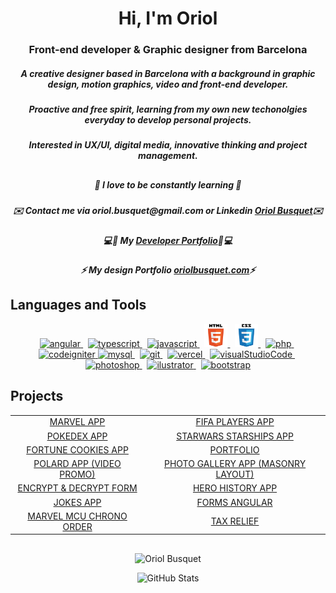 <h1 align="center">Hi, I'm Oriol</h1>
<h3 align="center">Front-end developer & Graphic designer from Barcelona</h3>

<h5 align="center">A creative designer based in Barcelona with a background in graphic design, motion graphics, video and front-end developer.</h5>

<h5 align="center">Proactive and free spirit, learning from my own new techonolgies everyday to develop personal projects.</h5>

<h5 align="center">Interested in UX/UI, digital media, innovative thinking and project management.</h5>

##

<h5 align="center"> 🧠 I love to be constantly learning 🧠</h5>
<h5 align="center"> ✉️ Contact me via <i>oriol.busquet@gmail.com</i> or Linkedin <a href="https://www.linkedin.com/in/oriol-busquet-015355131/">Oriol Busquet</a>✉️</h5>
<h5 align="center"> 💻📱 My <a href="https://portfoliodev-oriol.vercel.app/">Developer Portfolio</a>📱💻</h5>
<h5 align="center"> ⚡ My design Portfolio <a href="https://oriolbusquet.com/">oriolbusquet.com</a>⚡</h5>

## Languages and Tools
<div>
  <p align="center">
    <a href="https://angular.io/" target="_blank" rel="noreferrer">
      <img
        src="https://www.vectorlogo.zone/logos/angular/angular-icon.svg"
        alt="angular"
        width="33"
      />
    </a>
        &nbsp;
    <a href="https://www.typescriptlang.org/" target="_blank" rel="noreferrer">
      <img
        src="https://upload.wikimedia.org/wikipedia/commons/4/4c/Typescript_logo_2020.svg"
        alt="typescript"
        width="30"
      />
    </a>
     &nbsp;
    <a
      href="https://developer.mozilla.org/en-US/docs/Web/JavaScript"
      target="_blank"
      rel="noreferrer">
      <img
        src="https://upload.wikimedia.org/wikipedia/commons/9/99/Unofficial_JavaScript_logo_2.svg"
        alt="javascript"
        width="30"
      />
    </a>
    &nbsp;
    <a href="https://www.w3.org/html/" target="_blank" rel="noreferrer">
      <img
        src="https://raw.githubusercontent.com/devicons/devicon/master/icons/html5/html5-original-wordmark.svg"
        alt="html5"
        width="37"
      />
    </a>
    &nbsp;
    <a href="https://www.w3schools.com/css/" target="_blank" rel="noreferrer">
      <img
        src="https://raw.githubusercontent.com/devicons/devicon/master/icons/css3/css3-original-wordmark.svg"
        alt="css3"
        width="37"
      />
    </a>
    &nbsp;
    <a href="https://www.w3schools.com/php/" target="_blank" rel="noreferrer">
      <img
        src="https://upload.wikimedia.org/wikipedia/commons/2/27/PHP-logo.svg"
        alt="php"
        width="55"
      />
    </a>
     &nbsp;
    <a href="https://codeigniter.com/" target="_blank" rel="noreferrer">
      <img
        src="https://cdn.worldvectorlogo.com/logos/codeigniter.svg"
        alt="codeigniter"
        width="26"
      />
    </a>
       <a href="https://www.mysql.com/" target="_blank" rel="noreferrer">
      <img
        src="https://www.vectorlogo.zone/logos/mysql/mysql-official.svg"
        alt="mysql"
        width="60"
      />
    </a>
    &nbsp;
    <a href="https://git-scm.com/" target="_blank" rel="noreferrer">
      <img
        src="https://www.vectorlogo.zone/logos/git-scm/git-scm-icon.svg"
        alt="git"
        width="30"
      />
    </a>
    &nbsp;
    <a href="https://vercel.com/" target="_blank" rel="noreferrer">
      <img
        src="https://seeklogo.com/images/V/vercel-logo-F748E39008-seeklogo.com.png"
        alt="vercel"
        width="36"
      />
    </a>
    &nbsp;
    <a href="https://code.visualstudio.com/" target="_blank" rel="noreferrer">
      <img
        src="https://cdn.worldvectorlogo.com/logos/visual-studio-code-1.svg"
        alt="visualStudioCode"
        width="30"
      />
    </a>
        &nbsp;
    <a href="https://www.adobe.com/" target="_blank" rel="noreferrer">
      <img
        src="https://upload.wikimedia.org/wikipedia/commons/a/af/Adobe_Photoshop_CC_icon.svg"
        alt="photoshop"
        width="30"
      />
    </a>
        &nbsp;
    <a href="https://www.adobe.com/" target="_blank" rel="noreferrer">
      <img
        src="https://upload.wikimedia.org/wikipedia/commons/f/fb/Adobe_Illustrator_CC_icon.svg"
        alt="ilustrator"
        width="30"
      />
    </a>
        &nbsp;
    <a href="https://getbootstrap.com/" target="_blank" rel="noreferrer">
      <img
        src="https://upload.wikimedia.org/wikipedia/commons/b/b2/Bootstrap_logo.svg"
        alt="bootstrap"
        width="36"
      />
    </a>
  </p>
</div>


## Projects

<table align="center">
  <tr>
    <td align="center"><a href="https://template-0410l.vercel.app/">MARVEL APP</a></td>
    <td align="center"><a href="https://cracks-f23.vercel.app/">FIFA PLAYERS APP</a></td>
  </tr>
  <tr>
    <td align="center"><a href="https://console-pokedex.vercel.app/">POKEDEX APP</a></td>
    <td align="center"><a href="https://sw-app-seven.vercel.app/">STARWARS STARSHIPS APP</a></td>
  </tr>
  <tr>
    <td align="center"><a href="https://fortunecookies-app.vercel.app/">FORTUNE COOKIES APP</a></td>
    <td align="center"><a href="https://portfoliodev-oriol.vercel.app/">PORTFOLIO</a></td>
  </tr>
  <tr>
    <td align="center"><a href="https://www.youtube.com/watch?v=ISx1Tq9DVww">POLARD APP (VIDEO PROMO)</a></td>
    <td align="center"><a href="https://m-project-j4ez.vercel.app/">PHOTO GALLERY APP (MASONRY LAYOUT)</a></td>
  </tr>
  <tr>
    <td align="center"><a href="https://encryption-form.vercel.app/">ENCRYPT & DECRYPT FORM</a></td>
    <td align="center"><a href="https://sprint-6-angular-1-rokf.vercel.app/">HERO HISTORY APP</a></td>
  </tr>
  <tr>
    <td align="center"><a href="https://sprint-5-typescript.vercel.app/">JOKES APP</a></td>
    <td align="center"><a href="https://fomrs-angular.vercel.app/">FORMS ANGULAR</a></td>
  </tr>
    <tr>
    <td align="center"><a href="https://marvel-chrono.vercel.app/home">MARVEL MCU CHRONO ORDER</a></td>
    <td align="center"><a href="https://tax-relief-proj.vercel.app/">TAX RELIEF</a></td>
  </tr>
</table>


##


<div>
  <p align="center"> <img src="https://komarev.com/ghpvc/?username=0410L&label=Profile%20views&color=00aaff&style=flat" alt="Oriol Busquet" /> </p>

<p align="center">
  <img src="https://github-readme-stats.vercel.app/api?username=0410L&show_icons=true&theme=transparent" alt="GitHub Stats">
</p>
</div>
